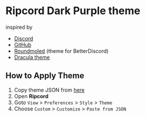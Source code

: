 # Ripcord Dark Purple theme
inspired by
- [Discord](https://discord.com/app)
- [GitHub](https://github.com/)
- [Roundmoled](https://betterdiscord.app/theme/Roundmoled) (theme for BetterDiscord)
- [Dracula theme](https://draculatheme.com/ripcord)

## How to Apply Theme
1. Copy theme JSON from [here](https://github.com/cool-dev-code/ripcord-discord-dark/blob/main/theme.JSON)
2. Open **Ripcord**
3. Goto `View` > `Preferences` > `Style` > `Theme`
4. Choose `Custom` > `Customize` > `Paste from JSON`
